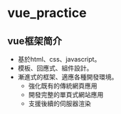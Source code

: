 # vue_practice

##  vue框架简介

- 基於html、css、javascript。
- 模板、回應式、組件設計。
- 漸進式的框架、適應各種開發環境。
  - 強化既有的傳統網頁應用
  -  開發完整的單頁式網站應用
  -  支援後續的伺服器渲染



